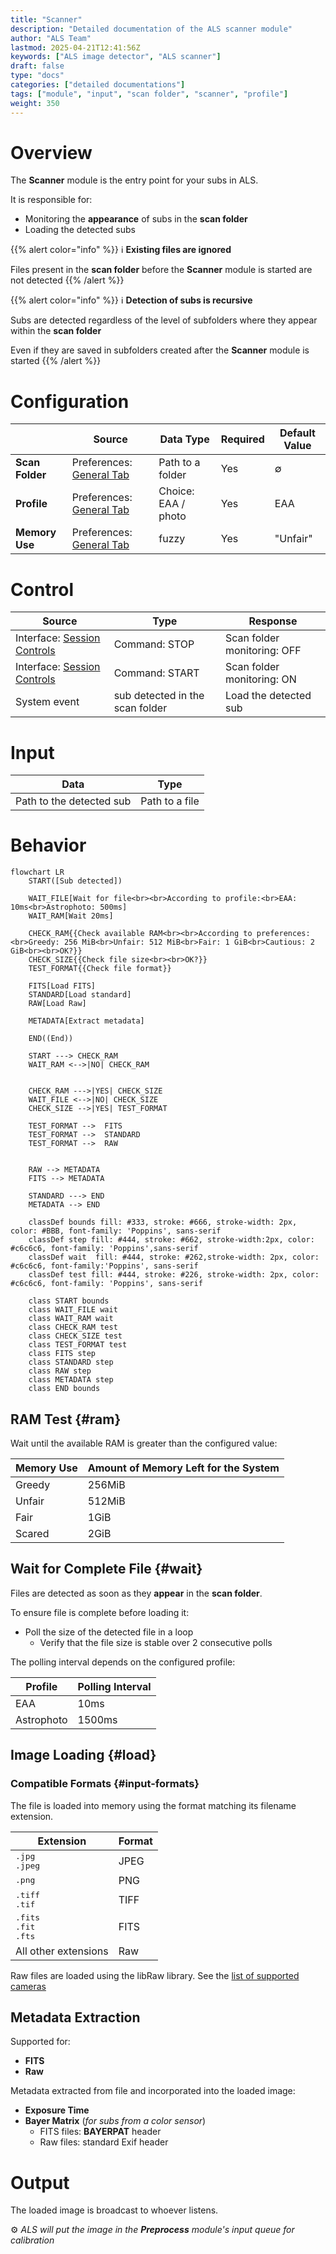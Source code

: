 ```yaml
---
title: "Scanner"
description: "Detailed documentation of the ALS scanner module"
author: "ALS Team"
lastmod: 2025-04-21T12:41:56Z
keywords: ["ALS image detector", "ALS scanner"]
draft: false
type: "docs"
categories: ["detailed documentations"]
tags: ["module", "input", "scan folder", "scanner", "profile"]
weight: 350
---
```


# Overview

The **Scanner** module is the entry point for your subs in ALS.

It is responsible for:
- Monitoring the **appearance** of subs in the **scan folder**
- Loading the detected subs

{{% alert color="info" %}}
ℹ️ **Existing files are ignored**

Files present in the **scan folder** before the **Scanner** module is started are not detected
{{% /alert %}}

{{% alert color="info" %}}
ℹ️ **Detection of subs is recursive**

Subs are detected regardless of the level of subfolders where they appear within the **scan folder**

Even if they are saved in subfolders created after the **Scanner** module is started
{{% /alert %}}

# Configuration

|                     | Source                                                                           | Data Type           | Required | Default Value |
|---------------------|----------------------------------------------------------------------------------|---------------------|----------|---------------|
| **Scan Folder**     | Preferences: [General Tab](../../userguide/preferences/general/#scan-folder)     | Path to a folder    | Yes      | ∅             |
| **Profile**         | Preferences: [General Tab](../../userguide/preferences/general/#profile)         | Choice: EAA / photo | Yes      | EAA           |
| **Memory Use**      | Preferences: [General Tab](../../userguide/preferences/general/#memory)          | fuzzy               | Yes      | "Unfair"      |

# Control

| Source                                                                          | Type                            | Response                    |
|---------------------------------------------------------------------------------|---------------------------------|-----------------------------|
| Interface: [Session Controls](../../userguide/ui/controls/#session-controls)    | Command: STOP                   | Scan folder monitoring: OFF |
| Interface: [Session Controls](../../userguide/ui/controls/#session-controls)    | Command: START                  | Scan folder monitoring: ON  |
| System event                                                                    | sub detected in the scan folder | Load the detected sub       |


# Input

| Data                     | Type              |
|--------------------------|-------------------|
| Path to the detected sub | Path to a file    |

# Behavior


```mermaid
flowchart LR
    START([Sub detected])
    
    WAIT_FILE[Wait for file<br><br>According to profile:<br>EAA: 10ms<br>Astrophoto: 500ms]    
    WAIT_RAM[Wait 20ms]
    
    CHECK_RAM{{Check available RAM<br><br>According to preferences:<br>Greedy: 256 MiB<br>Unfair: 512 MiB<br>Fair: 1 GiB<br>Cautious: 2 GiB<br><br>OK?}}
    CHECK_SIZE{{Check file size<br><br>OK?}}
    TEST_FORMAT{{Check file format}}
    
    FITS[Load FITS]
    STANDARD[Load standard]
    RAW[Load Raw]
    
    METADATA[Extract metadata]
    
    END((End))
    
    START ---> CHECK_RAM   
    WAIT_RAM <-->|NO| CHECK_RAM
 
    
    CHECK_RAM --->|YES| CHECK_SIZE
    WAIT_FILE <-->|NO| CHECK_SIZE   
    CHECK_SIZE -->|YES| TEST_FORMAT

    TEST_FORMAT -->  FITS
    TEST_FORMAT -->  STANDARD
    TEST_FORMAT -->  RAW
    

    RAW --> METADATA
    FITS --> METADATA
    
    STANDARD ---> END
    METADATA --> END
    
    classDef bounds fill: #333, stroke: #666, stroke-width: 2px, color: #BBB, font-family: 'Poppins', sans-serif
    classDef step fill: #444, stroke: #662, stroke-width:2px, color: #c6c6c6, font-family: 'Poppins',sans-serif
    classDef wait  fill: #444, stroke: #262,stroke-width: 2px, color: #c6c6c6, font-family:'Poppins', sans-serif
    classDef test fill: #444, stroke: #226, stroke-width: 2px, color: #c6c6c6, font-family: 'Poppins', sans-serif
    
    class START bounds
    class WAIT_FILE wait
    class WAIT_RAM wait
    class CHECK_RAM test
    class CHECK_SIZE test
    class TEST_FORMAT test
    class FITS step
    class STANDARD step
    class RAW step
    class METADATA step
    class END bounds

```


## RAM Test {#ram}

Wait until the available RAM is greater than the configured value:

| Memory Use | Amount of Memory Left for the System |
|------------|--------------------------------------|
| Greedy     | 256MiB                               |
| Unfair     | 512MiB                               |
| Fair       | 1GiB                                 |
| Scared     | 2GiB                                 |

## Wait for Complete File {#wait}

Files are detected as soon as they **appear** in the **scan folder**.

To ensure file is complete before loading it:

- Poll the size of the detected file in a loop
    - Verify that the file size is stable over 2 consecutive polls

The polling interval depends on the configured profile:

| Profile        | Polling Interval |
|----------------|------------------|
| EAA            | 10ms             |
| Astrophoto     | 1500ms           |

## Image Loading {#load}

### Compatible Formats {#input-formats}

The file is loaded into memory using the format matching its filename extension.

| Extension                                                        | Format |
|------------------------------------------------------------------|--------|
| <div style="font-family: monospace;">.jpg<br>.jpeg</div>         | JPEG   |
| <span style="font-family: monospace;">.png</span>                | PNG    |
| <div style="font-family: monospace;">.tiff<br>.tif</div>         | TIFF   |
| <div style="font-family: monospace;">.fits<br>.fit<br>.fts</div> | FITS   |
| All other extensions                                             | Raw    |

Raw files are loaded using the libRaw library. See the [list of supported cameras](https://www.libraw.org/supported-cameras) 

## Metadata Extraction

Supported for:
- **FITS**
- **Raw**

Metadata extracted from file and incorporated into the loaded image:
- **Exposure Time**
- **Bayer Matrix** (_for subs from a color sensor_)
    - FITS files: **BAYERPAT** header
    - Raw files: standard Exif header

# Output

The loaded image is broadcast to whoever listens.

⚙️ _ALS will put the image in the **Preprocess** module's input queue for calibration_
